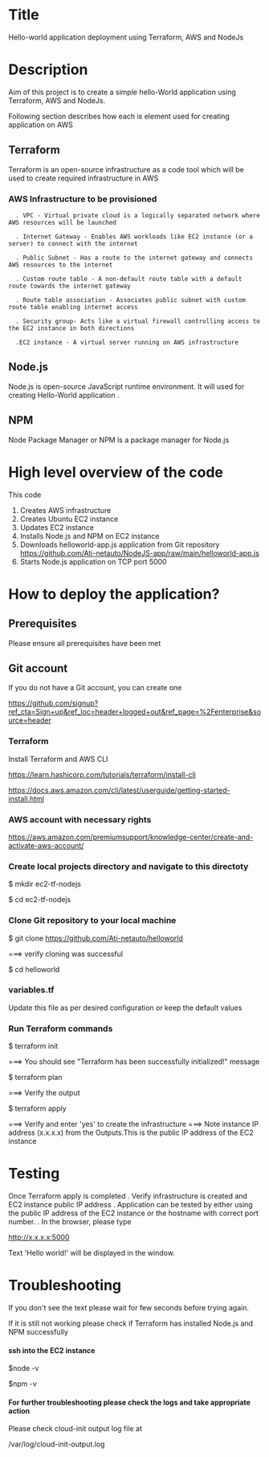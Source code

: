 # Title
Hello-world application deployment using Terraform, AWS and NodeJs

# Description
Aim of this project is to create a simple hello-World application using Terraform, AWS and NodeJs. 

Following section describes how each is element used for creating application on AWS 

## Terraform 
Terraform is an open-source infrastructure as a code tool which will be used to create required infrastructure in AWS

### AWS Infrastructure to be provisioned 

      . VPC - Virtual private cloud is a logically separated network where AWS resources will be launched

      . Internet Gateway - Enables AWS workloads like EC2 instance (or a server) to connect with the internet  

      . Public Subnet - Has a route to the internet gateway and connects AWS resources to the internet 

      . Custom route table - A non-default route table with a default route towards the internet gateway

      . Route table association - Associates public subnet with custom route table enabling internet access

      . Security group- Acts like a virtual firewall controlling access to the EC2 instance in both directions
                           
      .EC2 instance - A virtual server running on AWS infrastructure

## Node.js
 Node.js is open-source JavaScript runtime environment. It will used for creating Hello-World application
      . 
## NPM
Node Package Manager or NPM is a package manager for Node.js 

# High level overview of the code
 This code 
 1. Creates AWS infrastructure
 2. Creates Ubuntu EC2 instance
 3. Updates EC2 instance
 4. Installs Node.js and NPM on EC2 instance
 5. Downloads helloworld-app.js application from Git repository https://github.com/Ati-netauto/NodeJS-app/raw/main/helloworld-app.js
 6. Starts Node.js application on TCP port 5000

 
# How to deploy the application?

## Prerequisites
Please ensure all prerequisites have been met

## Git account 

If you do not have a Git account, you can create one 

https://github.com/signup?ref_cta=Sign+up&ref_loc=header+logged+out&ref_page=%2Fenterprise&source=header


### Terraform 
Install Terraform and AWS CLI

https://learn.hashicorp.com/tutorials/terraform/install-cli

https://docs.aws.amazon.com/cli/latest/userguide/getting-started-install.html

### AWS account with necessary rights

https://aws.amazon.com/premiumsupport/knowledge-center/create-and-activate-aws-account/


### Create local projects directory and navigate to this directoty

$ mkdir ec2-tf-nodejs

$ cd ec2-tf-nodejs

### Clone Git repository to your local machine

$ git clone https://github.com/Ati-netauto/helloworld
  
 ===> verify cloning was successful 
 
 $ cd helloworld
 
### variables.tf

Update this file as per desired configuration or keep the default values
 
 
### Run Terraform commands

$ terraform init

===> You should see "Terraform has been successfully initialized!" message

$ terraform plan

===> Verify the output 

$ terraform apply

===> Verify and enter 'yes' to create the infrastructure
===> Note instance IP address (x.x.x.x) from the Outputs.This is the public IP address of the EC2 instance 

# Testing

Once Terraform apply is completed 
  . Verify infrastructure is created and EC2 instance public IP address
  . Application can be tested by either using the public IP address of the EC2 instance or the hostname with correct port number.
  . In the browser, please type

http://x.x.x.x:5000

Text 'Hello world!' will be displayed in the window.

# Troubleshooting
If you don't see the text please wait for few seconds before trying again.

If it is still not working please check if Terraform has installed Node.js and NPM successfully

#### ssh into the EC2 instance 

$node -v

$npm -v

#### For further troubleshooting please check the logs and take appropriate action
Please check cloud-init output log file at 

/var/log/cloud-init-output.log





